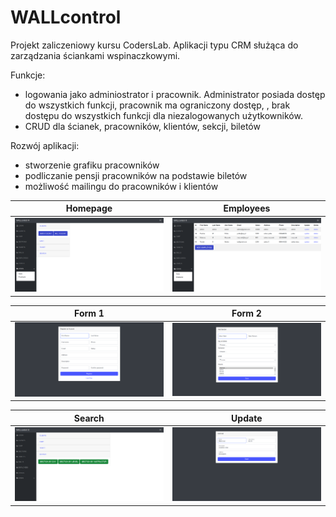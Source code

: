 # WALLcontrol

Projekt zaliczeniowy kursu CodersLab.
Aplikacji typu CRM służąca do zarządzania ściankami wspinaczkowymi.

Funkcje: 
- logowania jako adminiostrator i pracownik. Administrator posiada dostęp do wszystkich funkcji, pracownik ma ograniczony dostęp, , brak dostępu do wszystkich funkcji dla niezalogowanych użytkowników. 
- CRUD dla ścianek, pracowników, klientów, sekcji, biletów

Rozwój aplikacji: 
- stworzenie grafiku pracowników
- podliczanie pensji pracowników na podstawie biletów
- możliwość mailingu do pracowników i klientów


Homepage | Employees
------------ | -------------
![FloatShop Homepage](src/main/images/strStart.png) | ![FloatShop Employees](src/main/images/employee.png) 

Form 1 | Form 2
------------ | -------------
![FloatShop Form 1](src/main/images/formEmployee.png) | ![FloatShop Form 2](src/main/images/formSection.png) 

Search| Update
------------ | -------------
![FloatShop Search](src/main/images/search.png) | ![FloatShop Update](src/main/images/update.png) 